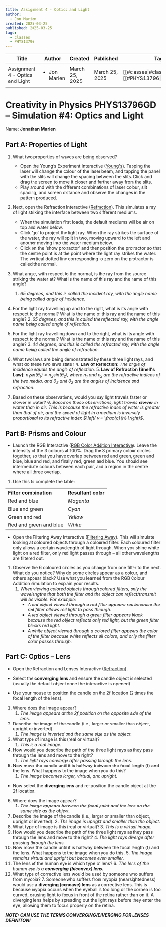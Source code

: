 ```yaml
---
title: Assignment 4 - Optics and Light
author:
  - Jon Marien
created: 2025-03-25
published: 2025-03-25
tags:
  - classes
  - PHYS13796
---
```


| Title                           | Author                       | Created        | Published      | Tags                                               |
| ------------------------------- | ---------------------------- | -------------- | -------------- | -------------------------------------------------- |
| Assignment 4 - Optics and Light | <ul><li>Jon Marien</li></ul> | March 25, 2025 | March 25, 2025 | [[#classes\|#classes]], [[#PHYS13796\|#PHYS13796]] |

# **Creativity in Physics PHYS13796GD – Simulation #4: Optics and Light**
Name: **Jonathan Marien**

## **Part A: Properties of Light**
1. What two properties of waves are being observed?
	- Open the Young’s Experiment Interactive ([Young's](https://www.physicsclassroom.com/Physics-Interactives/Light-and-Color/Youngs-Experiment/Youngs-Experiment-InteractiveV1)). Tapping the laser will change the colour of the laser beam, and tapping the panel with the slits will change the spacing between the slits. Click and drag the screen to move it closer and further away from the slits.
	- Play around with the different combinations of laser colour, slit spacing, and screen distance and observe the changes in the pattern produced.

2. Next, open the Refraction Interactive ([Refraction](https://www.physicsclassroom.com/Physics-Interactives/Refraction-and-Lenses/Refraction/Refraction-Interactive)). This simulates a ray of light striking the interface between two different mediums.
	- When the simulation first loads, the default mediums will be air on top and water below.
	- Click ‘go’ to project the light ray. When the ray strikes the surface of the water, the ray will split in two, moving upward to the left and another moving into the water medium below.
	- Click on the ‘show protractor’ and then position the protractor so that the centre point is at the point where the light ray strikes the water. The vertical dotted line corresponding to zero on the protractor is called the normal.
3. What angle, with respect to the normal, is the ray from the source striking the water at? What is the name of this ray and the name of this angle?
	1. *65 degrees, and this is called the incident ray, with the angle name being called angle of incidence.*
4. For the light ray travelling up and to the right, what is its angle with respect to the normal? What is the name of this ray and the name of this angle?
	2. *65 degrees, and this is called the reflected ray, with the angle name being called* *angle of reflection*.
5. For the light ray travelling down and to the right, what is its angle with respect to the normal? What is the name of this ray and the name of this angle?
	3. *44 degrees, and this is called the refracted ray, with the angle name being called the angle of refraction.*
6. What two laws are being demonstrated by these three light rays, and what do these two laws state?
	4. **Law of Reflection**: *The angle of incidence equals the angle of reflection.*
	5. **Law of Refraction (Snell's Law)**: *$n_{1}sin(θ_{1}) = n_{2}sin(θ_{2})$, where $n_1$ and $n_{2}$ are the refractive indices of the two media, and $θ_2$ and $θ_2$ are the angles of incidence and refraction.*
7. Based on these observations, would you say light travels faster or slower in water?
	6. *Based on these observations, light travels **slower** in water than in air. This is because the refractive index of water is greater than that of air, and the speed of light in a medium is inversely proportional to its refractive index $\left( v = \frac{c}{n} \right)$.*

## **Part B: Prisms and Colour**

- Launch the RGB Interactive ([RGB Color Addition Interactive](https://www.physicsclassroom.com/Physics-Interactives/Light-and-Color/RGB-Color-Addition/RGB-Color-Addition-Interactive)). Leave the intensity of the 3 colours at 100%. Drag the 3 primary colour circles together, so that you have overlap between red and green, green and blue, blue and red, and finally red, green and blue. You should see intermediate colours between each pair, and a region in the centre where all three overlap.

1. Use this to complete the table:

|                        |                     |
| ---------------------- | ------------------- |
| **Filter combination** | **Resultant color** |
| Red and blue           | *Magenta*           |
| Blue and green         | *Cyan*              |
| Green and red          | *Yellow*            |
| Red and green and blue | *White*             |

- Open the Filtering Away Interactive ([Filtering Away](https://www.physicsclassroom.com/Physics-Interactives/Light-and-Color/Filtering-Away/Interactive)). This will simulate looking at coloured objects through a coloured filter. Each coloured filter only allows a certain wavelength of light through. When you shine white light on a red filter, only red light passes through – all other wavelengths are filtered out.

1. Observe the 6 coloured circles as you change from one filter to the next. What do you notice? Why do some circles appear as a colour, and others appear black? Use what you learned from the RGB Colour Addition simulation to explain your results.
	1. *When viewing colored objects through colored filters, only the wavelengths that both the filter and the object can reflect/transmit will be visible. For example:*
		- *A red object viewed through a red filter appears red because the red filter allows red light to pass through.*
		- *A red object viewed through a green filter appears black because the red object reflects only red light, but the green filter blocks red light.*
		- *A white object viewed through a colored filter appears the color of the filter because white reflects all colors, and only the filter color passes through.*

## **Part C: Optics – Lens**
- Open the Refraction and Lenses Interactive ([Refraction](https://www.physicsclassroom.com/Physics-Interactives/Refraction-and-Lenses/Optics-Bench/Optics-Bench-Refraction-Interactive)).

- Select the **converging lens** and ensure the candle object is selected (usually the default object once the interactive is opened). 
- Use your mouse to position the candle on the 2f location (2 times the focal length of the lens).

1. Where does the image appear?
	1. *The image appears at the 2f position on the opposite side of the lens.*
2. Describe the image of the candle (i.e., larger or smaller than object, upright or inverted).
	1. *The image is inverted and the same size as the object.*
3. What type of image is this (real or virtual)?
	1. *This is a real image.*
4. How would you describe the path of the three light rays as they pass through the lens and move to the right?
	1. *The light rays converge after passing through the lens.*
5. Now move the candle until it is halfway between the focal length (f) and the lens. What happens to the image when you do this?
	1. *The image becomes larger, virtual, and upright.*

- Now select the **diverging lens** and re-position the candle object at the 2f location.

6. Where does the image appear?
	1. *The image appears between the focal point and the lens on the same side as the object.*
7. Describe the image of the candle (i.e., larger or smaller than object, upright or inverted).
	2. *The image is upright and smaller than the object.*
8. What type of image is this (real or virtual)?
	3. *This is a virtual image.*
9. How would you describe the path of the three light rays as they pass through the lens and move to the right?
	4. *The light rays diverge after passing through the lens.*
10. Now move the candle until it is halfway between the focal length (f) and the lens. What happens to the image when you do this.
	5. *The image remains virtual and upright but becomes even smaller.*
11. The lens of the human eye is which type of lens?
	6. *The lens of the human eye is a **converging (biconvex) lens.***
12. What type of corrective lens would be used by someone who suffers from myopia?
	7. Someone who suffers from myopia (nearsightedness) would use a **diverging (concave) lens** as a corrective lens. This is because myopia occurs when the eyeball is too long or the cornea is too curved, causing light to focus in front of the retina rather than on it. A diverging lens helps by spreading out the light rays before they enter the eye, allowing them to focus properly on the retina.

***NOTE: CAN USE THE TERMS CONVERGING/DIVERGING FOR LENSES DEFINITON!***